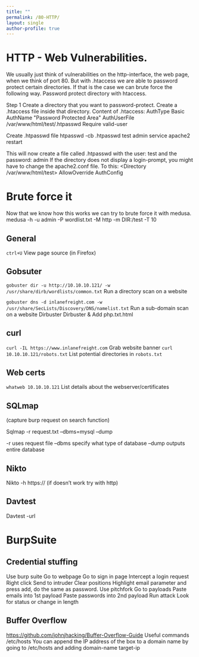 ```yaml
---
title: ""
permalink: /80-HTTP/
layout: single
author-profile: true
---
```


# HTTP - Web Vulnerabilities.
We usually just think of vulnerabilities on the http-interface, the web page, when we think of port 80. But with .htaccess we are able to password protect certain directories. If that is the case we can brute force the following way.
Password protect directory with htaccess.

Step 1
Create a directory that you want to password-protect. Create a .htaccess file inside that directory. Content of .htaccess:
AuthType Basic
AuthName "Password Protected Area"
AuthUserFile /var/www/html/test/.htpasswd
Require valid-user

Create .htpasswd file
htpasswd -cb .htpasswd test admin
service apache2 restart

This will now create a file called .htpasswd with the user: test and the password: admin
If the directory does not display a login-prompt, you might have to change the apache2.conf file. To this:
<Directory /var/www/html/test>
    AllowOverride AuthConfig
</Directory>

# Brute force it
Now that we know how this works we can try to brute force it with medusa.
medusa -h <ip> -u admin -P wordlist.txt -M http -m DIR:/test -T 10

## General
`ctrl+U`  View page source (in Firefox) 

## Gobsuter
`gobuster dir -u http://10.10.10.121/ -w /usr/share/dirb/wordlists/common.txt`  Run a directory scan on a website 

`gobuster dns -d inlanefreight.com -w /usr/share/SecLists/Discovery/DNS/namelist.txt`  Run a sub-domain scan on a website 
Dirbuster
Dirbuster &
Add php.txt.html

## curl
 `curl -IL https://www.inlanefreight.com`  Grab website banner 
 `curl 10.10.10.121/robots.txt`  List potential directories in `robots.txt` 

## Web certs
 `whatweb 10.10.10.121`  List details about the webserver/certificates 

## SQLmap
(capture burp request on search function) 

Sqlmap -r request.txt –dbms=mysql –dump

-r uses request file
–dbms specify what type of database
–dump outputs entire database

## Nikto
Nikto -h https://<IP> (if doesn’t work try with http)

## Davtest
Davtest -url <url>

# BurpSuite

## Credential stuffing
Use burp suite
Go to webpage
Go to sign in page
Intercept a login request
Right click Send to intruder
Clear positions
Highlight email parameter and press add, do the same as password.
Use pitchfork
Go to payloads
Paste emails into 1st payload
Paste passwords into 2nd payload
Run attack
Look for status or change in length

## Buffer Overflow
https://github.com/johnjhacking/Buffer-Overflow-Guide
Useful commands
/etc/hosts
You can append the IP address of the box to a domain name by going to /etc/hosts and adding domain-name target-ip
